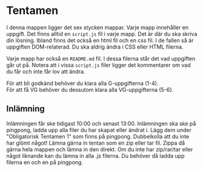 # Tentamen

I denna mappen ligger det sex stycken mappar. Varje mapp innehåller en uppgift. Det finns alltid en `script.js` fil i varje mapp. Det är där du ska skriva din lösning. Ibland finns det också en html fil och en css fil. I de fallen så är uppgiften DOM-relaterad. Du ska aldrig ändra i CSS eller HTML filerna.

Varje mapp har också en `README.md` fil. I dessa filerna står det vad uppgiften går ut på. Notera att i vissa `script.js` filer ligger det kommentarer om vad du får och inte får lov att ändra. 


För att bli godkänd behöver du klara alla G-uppgifterna (1-4).     
För att få VG behöver du dessutom klara alla VG-uppgifterna (5-6).

## Inlämning

Inlämningen får ske tidigast 10:00 och senast 13:00. Inlämningen ska ske på pingpong, ladda upp alla filer du har skapat eller ändrat i. Lägg dem under "Obligatorisk Tentamen 1" som finns på pingpong. Dubbelkolla att du inte har glömt något! Lämna gärna in tentan som en zip eller tar fil. Zippa då gärna hela mappen och lämna in den direkt. Om du inte har zip/rar/tar eller något liknande kan du lämna in alla .js filerna. Du behöver då ladda upp filerna en och en på pingpong.
